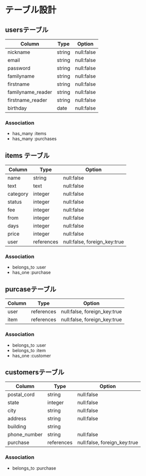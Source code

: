 # テーブル設計

## usersテーブル
| Column | Type | Option |
|--------|------|--------|
| nickname | string | null:false |
| email | string | null:false |
| password | string | null:false |
| familyname | string | null:false |
| firstname | string | null:false |
| familyname_reader | string | null:false |
| firstname_reader | string | null:false |
| birthday | date | null:false |

### Association
- has_many :items
- has_many :purchases

## items テーブル
| Column | Type | Option |
|--------|------|--------|
| name | string | null:false |
| text | text | null:false |
| category | integer | null:false |
| status | integer | null:false |
| fee | integer | null:false |
| from | integer | null:false |
| days | integer | null:false |
| price | integer | null:false |
| user | references | null:false, foreign_key:true |

### Association
- belongs_to :user
- has_one :purchase

## purcaseテーブル
| Column | Type | Option |
|--------|------|--------|
| user | references | null:false, foreign_key:true |
| item | references | null:false, foreign_key:true |

### Association
- belongs_to :user
- belongs_to :item
- has_one :customer


## customersテーブル
| Column | Type | Option |
|--------|------|--------|
| postal_cord | string | null:false |
| state | integer | null:false |
| city | string | null:false |
| address | string | null:false |
| building | string |   |
| phone_number | string | null:false |
| purchase | references | null:false, foreign_key:true |

### Association
- belongs_to :purchase